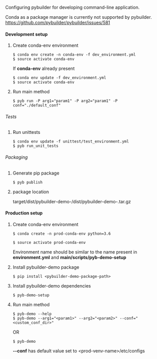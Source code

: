 Configuring pybuilder for developing command-line application.

Conda as a package manager is currently not supported by pybuilder.
https://github.com/pybuilder/pybuilder/issues/581


#### Development setup
1. Create conda-env environment
    ```
    $ conda env create -n conda-env -f dev_environment.yml
    $ source activate conda-env
    ```

   If **conda-env** already present
    ```
    $ conda env update -f dev_environment.yml
    $ source activate conda-env
    ```
2. Run main method

    ```
    $ pyb run -P arg1="param1" -P arg2="param1" -P conf="./default_conf"
    ```

###### Tests
1. Run unittests

    ```
    $ conda env update -f unittest/test_environment.yml
    $ pyb run_unit_tests
    ```

###### Packaging
1. Generate pip package

    ```
    $ pyb publish
    ```

2. package location

    target/dist/pybuilder-demo-<version>/dist/pybuilder-demo-<version>.tar.gz


#### Production setup
1. Create conda-env environment
    ```
    $ conda create -n prod-conda-env python=3.6

    $ source activate prod-conda-env
    ```
    Environment name should be similar to the name present in **environment.yml** and **main/scripts/pyb-demo-setup**

2. Install pybuilder-demo package
    ```
    $ pip install <pybuilder-demo-package-path>
    ```

3. Install pybuilder-demo dependencies
    ```
    $ pyb-demo-setup
    ```

4. Run main method
    ```
    $ pyb-demo --help
    $ pyb-demo --arg1="<param1>" --arg2="<param2>" --conf="<custom_conf_dir>"
    ```
    OR
    ```
    $ pyb-demo
    ```

    **--conf** has default value set to \<prod-venv-name\>/etc/configs